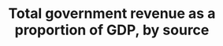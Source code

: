 ---
actual_indicator_available: Government current receipts as a percentage of GDP, by
  source
actual_indicator_available_description: Crnt_receipts is defined as Government Current
  Receipts (GCR) as a percentage of GDP. crnt_tax_receipts is defined as Current Tax
  Receipts (component of GCR) as a percentage of GDP. ctrbtns_govt_soc_ins is defined
  as Contributions for Government Social Insurance (component of GCR) as a percentage
  of GDP. inc_rcpts_asts is defined as Income Receipts on Assets (component of GCR)
  as a percentage of GDP.
comments_and_limitations: Nominal dollars
data_non_statistical: false
date_metadata_updated: 10/2017
date_of_national_source_publication: 8/2017
goal_meta_link: http://unstats.un.org/sdgs/files/metadata-compilation/Metadata-Goal-17.pdf
goal_meta_link_page: 2
graph: longitudinal
graph_status_notes: Graphed
graph_title: US Government current receipts as a percentage of GDP
graph_type: line
graph_type_description: Line graph
has_metadata: true
indicator: 17.1.1
indicator_definition: Total taxes as a percentage of Gross Domestic Product (GDP).
  In the OECD classification the term "taxes" is defined as compulsory unrequited
  payments to general government. The definition of government follows that of the
  2008 System of National Accounts (SNA). The important parts of the SNA's conceptual
  framework and its definitions of the various sectors of the economy have been reflected
  in the OECD's classification of taxes. The data are predominantly recorded on an
  accrual basis. Data on tax revenues are recorded without offsets for the administrative
  expenses connected with tax collection. GDP also follows the definition used in
  the SNA. The methodology used in compiling the OECD's internally comparable revenue
  statistics has been carefully developed and refined through consultation with national
  statisticians and tax policy makers for more than 40 years. It continues to evolve.
indicator_name: Total government revenue as a proportion of GDP, by source
indicator_variable: crnt_rcpts
layout: indicator
periodicity: Annual
permalink: /17-1-1/
published: true
rationale_interpretation: The headline measure presents the total tax revenues received
  by the national government during the year, expressed as a percentage of GDP ' i.e.,
  total national income. Taxes include personal and corporate income taxes, taxes
  on property, value added taxes, excise taxes, tariffs, customs duties and social
  security contributions. The tax to GDP ratio is the leading indicator to estimate
  the financial domestic means of a government to conduct its programme, to raise
  resources to supply physical infrastructure, public goods and services. The tax
  to GDP ratio supports the development of effective tax systems and is an essential
  feature of a successful governance framework. Normalising the data, by dividing
  total revenues by GDP, enables easy comparisons across countries Comparable and
  consistent tax statistics, such as the tax to GDP ratio, facilitate transparent
  policy dialogue and provide policy makers with an important tool to assess alternative
  fiscal reforms and to undertake relevant policy actions.
reporting_status: complete
scheduled_update_by_national_source: 10/2017
sdg_goal: 17
source_active_1: true
source_agency_staff_email_1: Andrew.Craig@bea.gov
source_agency_staff_name_1: Andrew Craig
source_agency_survey_dataset_1: Government Current Receipts and Expenditures
source_notes_1: null
source_title_1: null
source_url_1: http://www.bea.gov/iTable/iTableHtml.cfm?reqid=9&step=3&isuri=1&903=86
target: Strengthen domestic resource mobilization, including through international
  support to developing countries, to improve domestic capacity for tax and other
  revenue collection.
target_id: '17.1'
time_period: 2000-2016
title: Total government revenue as a proportion of GDP, by source
un_custodial_agency: IMF (Partnering Agencies:OECD, World Bank)
un_designated_tier: '1'
unit_of_measure: Percentage
us_method_of_computation: GCR(component) divided by GDP, expressed as a percentage
variable_description: null
variable_notes: null
---